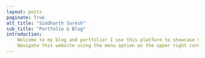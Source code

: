 ```yaml
---
layout: posts
paginate: True
alt_title: "Siddharth Suresh"
sub_title: "Portfolio & Blog"
introduction: 
    Welcome to my blog and portfolio! I use this platform to showcase my projects but also to express and address topics that interest me. Hope you take away something useful! 
    Navigate this website using the menu option on the upper right corner.
---
```

